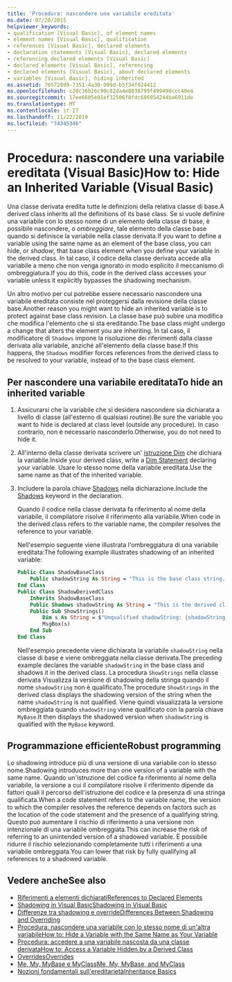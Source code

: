 ```yaml
---
title: 'Procedura: nascondere una variabile ereditata'
ms.date: 07/20/2015
helpviewer_keywords:
- qualification [Visual Basic], of element names
- element names [Visual Basic], qualification
- references [Visual Basic], declared elements
- declaration statements [Visual Basic], declared elements
- referencing declared elements [Visual Basic]
- declared elements [Visual Basic], referencing
- declared elements [Visual Basic], about declared elements
- variables [Visual Basic], hiding inherited
ms.assetid: 765728d9-7351-4a30-999d-b5f34f024412
ms.openlocfilehash: c20c36b26c90c82da4e8836799f499498ccc40e4
ms.sourcegitcommit: 17ee6605e01ef32506f8fdc686954244ba6911de
ms.translationtype: MT
ms.contentlocale: it-IT
ms.lasthandoff: 11/22/2019
ms.locfileid: "74345346"
---
```

# <a name="how-to-hide-an-inherited-variable-visual-basic"></a><span data-ttu-id="409fe-102">Procedura: nascondere una variabile ereditata (Visual Basic)</span><span class="sxs-lookup"><span data-stu-id="409fe-102">How to: Hide an Inherited Variable (Visual Basic)</span></span>

<span data-ttu-id="409fe-103">Una classe derivata eredita tutte le definizioni della relativa classe di base.</span><span class="sxs-lookup"><span data-stu-id="409fe-103">A derived class inherits all the definitions of its base class.</span></span> <span data-ttu-id="409fe-104">Se si vuole definire una variabile con lo stesso nome di un elemento della classe di base, è possibile nascondere, o *ombreggiare*, tale elemento della classe base quando si definisce la variabile nella classe derivata.</span><span class="sxs-lookup"><span data-stu-id="409fe-104">If you want to define a variable using the same name as an element of the base class, you can hide, or *shadow*, that base class element when you define your variable in the derived class.</span></span> <span data-ttu-id="409fe-105">In tal caso, il codice della classe derivata accede alla variabile a meno che non venga ignorato in modo esplicito il meccanismo di ombreggiatura.</span><span class="sxs-lookup"><span data-stu-id="409fe-105">If you do this, code in the derived class accesses your variable unless it explicitly bypasses the shadowing mechanism.</span></span>

<span data-ttu-id="409fe-106">Un altro motivo per cui potrebbe essere necessario nascondere una variabile ereditata consiste nel proteggersi dalla revisione della classe base.</span><span class="sxs-lookup"><span data-stu-id="409fe-106">Another reason you might want to hide an inherited variable is to protect against base class revision.</span></span> <span data-ttu-id="409fe-107">La classe base può subire una modifica che modifica l'elemento che si sta ereditando.</span><span class="sxs-lookup"><span data-stu-id="409fe-107">The base class might undergo a change that alters the element you are inheriting.</span></span> <span data-ttu-id="409fe-108">In tal caso, il modificatore di `Shadows` impone la risoluzione dei riferimenti dalla classe derivata alla variabile, anziché all'elemento della classe base.</span><span class="sxs-lookup"><span data-stu-id="409fe-108">If this happens, the `Shadows` modifier forces references from the derived class to be resolved to your variable, instead of to the base class element.</span></span>

## <a name="to-hide-an-inherited-variable"></a><span data-ttu-id="409fe-109">Per nascondere una variabile ereditata</span><span class="sxs-lookup"><span data-stu-id="409fe-109">To hide an inherited variable</span></span>

1. <span data-ttu-id="409fe-110">Assicurarsi che la variabile che si desidera nascondere sia dichiarata a livello di classe (all'esterno di qualsiasi routine).</span><span class="sxs-lookup"><span data-stu-id="409fe-110">Be sure the variable you want to hide is declared at class level (outside any procedure).</span></span> <span data-ttu-id="409fe-111">In caso contrario, non è necessario nasconderlo.</span><span class="sxs-lookup"><span data-stu-id="409fe-111">Otherwise, you do not need to hide it.</span></span>
  
2. <span data-ttu-id="409fe-112">All'interno della classe derivata scrivere un' [istruzione Dim](../../../language-reference/statements/dim-statement.md) che dichiara la variabile.</span><span class="sxs-lookup"><span data-stu-id="409fe-112">Inside your derived class, write a [Dim Statement](../../../language-reference/statements/dim-statement.md) declaring your variable.</span></span> <span data-ttu-id="409fe-113">Usare lo stesso nome della variabile ereditata.</span><span class="sxs-lookup"><span data-stu-id="409fe-113">Use the same name as that of the inherited variable.</span></span>

3. <span data-ttu-id="409fe-114">Includere la parola chiave [Shadows](../../../language-reference/modifiers/shadows.md) nella dichiarazione.</span><span class="sxs-lookup"><span data-stu-id="409fe-114">Include the [Shadows](../../../language-reference/modifiers/shadows.md) keyword in the declaration.</span></span>

     <span data-ttu-id="409fe-115">Quando il codice nella classe derivata fa riferimento al nome della variabile, il compilatore risolve il riferimento alla variabile.</span><span class="sxs-lookup"><span data-stu-id="409fe-115">When code in the derived class refers to the variable name, the compiler resolves the reference to your variable.</span></span>

     <span data-ttu-id="409fe-116">Nell'esempio seguente viene illustrata l'ombreggiatura di una variabile ereditata:</span><span class="sxs-lookup"><span data-stu-id="409fe-116">The following example illustrates shadowing of an inherited variable:</span></span>
  
    ```vb  
    Public Class ShadowBaseClass  
        Public shadowString As String = "This is the base class string."  
    End Class  
    Public Class ShadowDerivedClass  
        Inherits ShadowBaseClass  
        Public Shadows shadowString As String = "This is the derived class string."  
        Public Sub ShowStrings()  
            Dim s As String = $"Unqualified shadowString: {shadowString}{vbCrLf}MyBase.shadowString: {MyBase.shadowString}"
            MsgBox(s)  
        End Sub  
    End Class  
    ```  
  
     <span data-ttu-id="409fe-117">Nell'esempio precedente viene dichiarata la variabile `shadowString` nella classe di base e viene ombreggiata nella classe derivata.</span><span class="sxs-lookup"><span data-stu-id="409fe-117">The preceding example declares the variable `shadowString` in the base class and shadows it in the derived class.</span></span> <span data-ttu-id="409fe-118">La procedura `ShowStrings` nella classe derivata Visualizza la versione di shadowing della stringa quando il nome `shadowString` non è qualificato.</span><span class="sxs-lookup"><span data-stu-id="409fe-118">The procedure `ShowStrings` in the derived class displays the shadowing version of the string when the name `shadowString` is not qualified.</span></span> <span data-ttu-id="409fe-119">Viene quindi visualizzata la versione ombreggiata quando `shadowString` viene qualificato con la parola chiave `MyBase`.</span><span class="sxs-lookup"><span data-stu-id="409fe-119">It then displays the shadowed version when `shadowString` is qualified with the `MyBase` keyword.</span></span>  
  
## <a name="robust-programming"></a><span data-ttu-id="409fe-120">Programmazione efficiente</span><span class="sxs-lookup"><span data-stu-id="409fe-120">Robust programming</span></span>

<span data-ttu-id="409fe-121">Lo shadowing introduce più di una versione di una variabile con lo stesso nome.</span><span class="sxs-lookup"><span data-stu-id="409fe-121">Shadowing introduces more than one version of a variable with the same name.</span></span> <span data-ttu-id="409fe-122">Quando un'istruzione del codice fa riferimento al nome della variabile, la versione a cui il compilatore risolve il riferimento dipende da fattori quali il percorso dell'istruzione del codice e la presenza di una stringa qualificata.</span><span class="sxs-lookup"><span data-stu-id="409fe-122">When a code statement refers to the variable name, the version to which the compiler resolves the reference depends on factors such as the location of the code statement and the presence of a qualifying string.</span></span> <span data-ttu-id="409fe-123">Questo può aumentare il rischio di riferimento a una versione non intenzionale di una variabile ombreggiata.</span><span class="sxs-lookup"><span data-stu-id="409fe-123">This can increase the risk of referring to an unintended version of a shadowed variable.</span></span> <span data-ttu-id="409fe-124">È possibile ridurre il rischio selezionando completamente tutti i riferimenti a una variabile ombreggiata.</span><span class="sxs-lookup"><span data-stu-id="409fe-124">You can lower that risk by fully qualifying all references to a shadowed variable.</span></span>

## <a name="see-also"></a><span data-ttu-id="409fe-125">Vedere anche</span><span class="sxs-lookup"><span data-stu-id="409fe-125">See also</span></span>

- [<span data-ttu-id="409fe-126">Riferimenti a elementi dichiarati</span><span class="sxs-lookup"><span data-stu-id="409fe-126">References to Declared Elements</span></span>](references-to-declared-elements.md)
- [<span data-ttu-id="409fe-127">Shadowing in Visual Basic</span><span class="sxs-lookup"><span data-stu-id="409fe-127">Shadowing in Visual Basic</span></span>](shadowing.md)
- [<span data-ttu-id="409fe-128">Differenze tra shadowing e override</span><span class="sxs-lookup"><span data-stu-id="409fe-128">Differences Between Shadowing and Overriding</span></span>](differences-between-shadowing-and-overriding.md)
- [<span data-ttu-id="409fe-129">Procedura: nascondere una variabile con lo stesso nome di un'altra variabile</span><span class="sxs-lookup"><span data-stu-id="409fe-129">How to: Hide a Variable with the Same Name as Your Variable</span></span>](how-to-hide-a-variable-with-the-same-name-as-your-variable.md)
- [<span data-ttu-id="409fe-130">Procedura: accedere a una variabile nascosta da una classe derivata</span><span class="sxs-lookup"><span data-stu-id="409fe-130">How to: Access a Variable Hidden by a Derived Class</span></span>](how-to-access-a-variable-hidden-by-a-derived-class.md)
- [<span data-ttu-id="409fe-131">Overrides</span><span class="sxs-lookup"><span data-stu-id="409fe-131">Overrides</span></span>](../../../../visual-basic/language-reference/modifiers/overrides.md)
- [<span data-ttu-id="409fe-132">Me, My, MyBase e MyClass</span><span class="sxs-lookup"><span data-stu-id="409fe-132">Me, My, MyBase, and MyClass</span></span>](../../program-structure/me-my-mybase-and-myclass.md)
- [<span data-ttu-id="409fe-133">Nozioni fondamentali sull'ereditarietà</span><span class="sxs-lookup"><span data-stu-id="409fe-133">Inheritance Basics</span></span>](../objects-and-classes/inheritance-basics.md)
